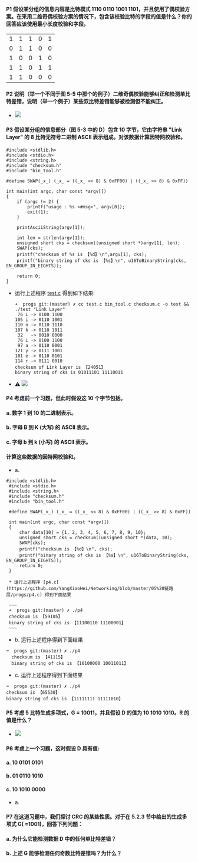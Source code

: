 #### P1 假设某分组的信息内容是比特模式 1110 0110 1001 1101，并且使用了偶校验方案。在采用二维奇偶校验方案的情况下，包含该校验比特的字段的值是什么？你的回答应该使用最小长度校验和字段。

||||||
|:--:|:--:|:--:|:--:|:--:|
|1|1|1|0|1|
|0|1|1|0|0|
|1|0|0|1|0|
|1|1|0|1|1|
|1|1|0|0|0|

#### P2 说明（举一个不同于图 5-5 中那个的例子）二维奇偶校验能够纠正和检测单比特差错，说明（举一个例子）某些双比特差错能够被检测但不能纠正。

  * ![](https://github.com/YangXiaoHei/Networking/blob/master/05%20链路层/images/p2.png)

#### P3 假设某分组的信息部分（图 5-3 中的 D）包含 10 字节，它由字符串 "Link Layer" 的 8 比特无符号二进制 ASCII 表示组成。对该数据计算因特网校验和。

~~~
#include <stdlib.h>
#include <stdio.h>
#include <string.h>
#include "checksum.h"
#include "bin_tool.h"

#define SWAP(_x_) (_x_ = ((_x_ << 8) & 0xFF00) | ((_x_ >> 8) & 0xFF))

int main(int argc, char const *argv[])
{
    if (argc != 2) {
        printf("usage : %s <#msg>", argv[0]);
        exit(1);
    }    

    printAsciiString(argv[1]);

    int len = strlen(argv[1]);
    unsigned short cks = checksum((unsigned short *)argv[1], len);
    SWAP(cks);
    printf("checksum of %s is 【%d】\n",argv[1], cks);
    printf("binary string of cks is 【%s】\n", u16ToBinaryString(cks, EN_GROUP_IN_EIGHTS));
    
    return 0;
}
~~~

* 运行上述程序 [test.c](https://github.com/YangXiaoHei/Networking/blob/master/05%20链路层/progs/test.c) 得到如下结果:
  
  ~~~
  ➜  progs git:(master) ✗ cc test.c bin_tool.c checksum.c -o test && ./test "Link Layer"
   76 L -> 0100 1100
  105 i -> 0110 1001
  110 n -> 0110 1110
  107 k -> 0110 1011
   32   -> 0010 0000
   76 L -> 0100 1100
   97 a -> 0110 0001
  121 y -> 0111 1001
  101 e -> 0110 0101
  114 r -> 0111 0010
  checksum of Link Layer is 【24051】
  binary string of cks is 01011101 11110011
  ~~~
  
* ⚠️ ![](https://github.com/YangXiaoHei/Networking/blob/master/05%20链路层/images/checksum_wrong_analyze.png)

#### P4 考虑前一个习题，但此时假设这 10 个字节包括。
#### a. 数字 1 到 10 的二进制表示。
#### b. 字母 B 到 K (大写) 的 ASCII 表示。
#### c. 字母 b 到 k (小写) 的 ASCII 表示。
#### 计算这些数据的因特网校验和。

   * a.
   
   ~~~
   #include <stdlib.h>
	#include <stdio.h>
	#include <string.h>
	#include "checksum.h"
	#include "bin_tool.h"
	
	#define SWAP(_x_) (_x_ = ((_x_ << 8) & 0xFF00) | ((_x_ >> 8) & 0xFF))
	
	int main(int argc, char const *argv[])
	{
	    char data[10] = {1, 2, 3, 4, 5, 6, 7, 8, 9, 10};
	    unsigned short cks = checksum((unsigned short *)data, 10);
	    SWAP(cks);
	    printf("checksum is 【%d】\n", cks);
	    printf("binary string of cks is 【%s】\n", u16ToBinaryString(cks, EN_GROUP_IN_EIGHTS));
	    return 0;
	}
   ~~~
   
     * 运行上述程序 [p4.c](https://github.com/YangXiaoHei/Networking/blob/master/05%20链路层/progs/p4.c) 得到下面结果
     
     ~~~
     ➜  progs git:(master) ✗ ./p4                               
	 checksum is 【59105】
	 binary string of cks is 【11100110 11100001】
     ~~~
     
  * b. 运行上述程序得到下面结果
  
  ~~~
  ➜  progs git:(master) ✗ ./p4  
	checksum is 【41115】
	binary string of cks is 【10100000 10011011】
  ~~~
  
  * c. 运行上述程序得到下面结果
  
  ~~~
  ➜  progs git:(master) ✗ ./p4  
  checksum is 【65530】
  binary string of cks is 【11111111 11111010】
  ~~~
  
#### P5 考虑 5 比特生成多项式，G = 10011，并且假设 D 的值为 10 1010 1010。R 的值是什么？

  * ![](https://github.com/YangXiaoHei/Networking/blob/master/05%20链路层/images/p5.png)

#### P6 考虑上一个习题，这时假设 D 具有值:
#### a. 10 0101 0101
#### b. 01 0110 1010
#### c. 10 1010 0000

  * a.

#### P7 在这道习题中，我们探讨 CRC 的某些性质。对于在 5.2.3 节中给出的生成多项式 G( =1001)，回答下列问题：
#### a. 为什么它能检测数据 D 中的任何单比特差错？
#### b. 上述 G 能够检测任何奇数比特差错吗？为什么？


    

